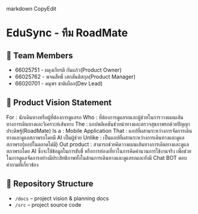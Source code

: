 markdown
CopyEdit
# EduSync - ทีม RoadMate

## 👥 Team Members
- 66025751 - ผดุงเกียรติ  กันแก้ว(Product Owner)
- 66025762 - พจนสืทธิ์ เสกสันติสกุล(Product Manager)
- 66020701 - ดนุพร ชาติเผือก(Dev Lead)

## 🎯 Product Vision Statement
For : นักเดินทางหรือผู้ที่ต้องการดูแลรถ
Who : ที่ต้องการดูแลรถและผู้ช่วยในการวางแผนเส้นทางการเดินทางและวิเคราะห์เส้นทาง
The : แอปพลิเคชันช่วยนำทางและตรวจสุขภาพรถด้วยปัญญาประดิษฐ์(RoadMate)
Is a : Mobile Application
That : แอปที่ผสานระหว่างการจัดการเดินทางและดูแลสภาพรถโดยมี AI เป็นผู้ช่วย
Unlike : เป็นแอปที่ผสานระหว่างการเดินทางและดูแลสภาพรถ(แอปในตลาดไม่มี)
Out product : สามารถช่วยคิดวางแผนเส้นทางการเดินทางและดูแลสภาพรถโดย AI ซึ่งจะใช้ข้อมูลในการขับขี่
หรือการท่องเที่ยวในการคิดคำนวนการใช้งานจริง เพื่อช่วยในการดูแลจัดการอย่างมีประสิทธิภาพทั้งในด้านการเดินทางและดูแลรถและยังมี Chat BOT ตอบคำถามที่เกี่ยวข้อง

## 🔗 Repository Structure
- `/docs` – project vision & planning docs
- `/src` – project source code

